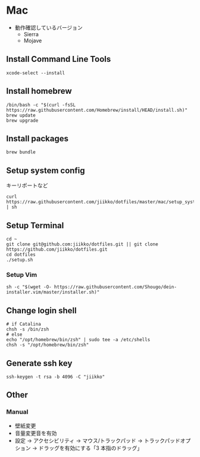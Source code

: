 # Mac

- 動作確認しているバージョン
  - Sierra
  - Mojave

## Install Command Line Tools

```shell
xcode-select --install
```

## Install homebrew

```shell
/bin/bash -c "$(curl -fsSL https://raw.githubusercontent.com/Homebrew/install/HEAD/install.sh)"
brew update
brew upgrade
```

## Install packages

```
brew bundle
```

## Setup system config

キーリポートなど

```shell
curl https://raw.githubusercontent.com/jiikko/dotfiles/master/mac/setup_system.sh | sh
```

## Setup Terminal

```shell
cd ~
git clone git@github.com:jiikko/dotfiles.git || git clone https://github.com/jiikko/dotfiles.git
cd dotfiles
./setup.sh
```

### Setup Vim

```shell
sh -c "$(wget -O- https://raw.githubusercontent.com/Shougo/dein-installer.vim/master/installer.sh)"
```

## Change login shell

```
# if Catalina
chsh -s /bin/zsh
# else
echo "/opt/homebrew/bin/zsh" | sudo tee -a /etc/shells
chsh -s "/opt/homebrew/bin/zsh"
```

## Generate ssh key

```
ssh-keygen -t rsa -b 4096 -C "jiikko"
```

## Other

### Manual

- 壁紙変更
- 音量変更音を有効
- 設定 -> アクセシビリティ -> マウス/トラックパッド -> トラックパッドオプション -> ドラッグを有効にする「3 本指のドラッグ」
